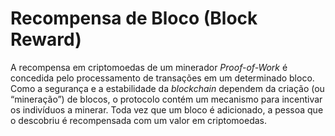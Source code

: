 # Recompensa de Bloco (Block Reward)

A recompensa em criptomoedas de um minerador _Proof-of-Work_ é concedida pelo processamento de transações em um determinado bloco. Como a segurança e a estabilidade da _blockchain_ dependem da criação (ou “mineração”) de blocos, o protocolo contém um mecanismo para incentivar os indivíduos a minerar. Toda vez que um bloco é adicionado, a pessoa que o descobriu é recompensada com um valor em criptomoedas.
